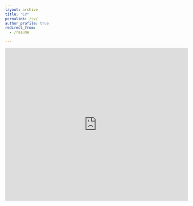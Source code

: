 ```yaml
---
layout: archive
title: "CV"
permalink: /cv/
author_profile: true
redirect_from:
  - /resume

---
```


<embed src="https://marcosenaldi.github.io/files/Marco_CV_sept2024.pdf" type="application/pdf" width="600px" height="500px" />



